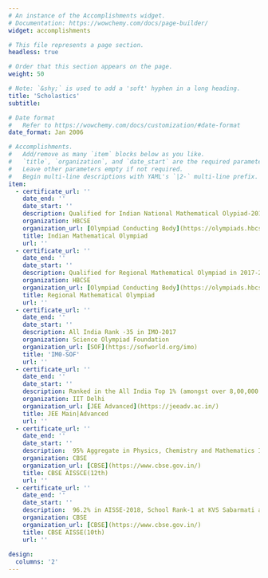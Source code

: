 ```yaml
---
# An instance of the Accomplishments widget.
# Documentation: https://wowchemy.com/docs/page-builder/
widget: accomplishments

# This file represents a page section.
headless: true

# Order that this section appears on the page.
weight: 50

# Note: `&shy;` is used to add a 'soft' hyphen in a long heading.
title: 'Scholastics'
subtitle:

# Date format
#   Refer to https://wowchemy.com/docs/customization/#date-format
date_format: Jan 2006

# Accomplishments.
#   Add/remove as many `item` blocks below as you like.
#   `title`, `organization`, and `date_start` are the required parameters.
#   Leave other parameters empty if not required.
#   Begin multi-line descriptions with YAML's `|2-` multi-line prefix.
item:
  - certificate_url: ''
    date_end: ''
    date_start: ''
    description: Qualified for Indian National Mathematical Olypiad-2019 from KVS State
    organization: HBCSE
    organization_url: [Olympiad Conducting Body](https://olympiads.hbcse.tifr.res.in/about-olympiads/stages/mathematical-olympiad/)
    title: Indian Mathematical Olympiad
    url: ''
  - certificate_url: ''
    date_end: ''
    date_start: ''
    description: Qualified for Regional Mathematical Olympiad in 2017-2018-2019 from KVS State
    organization: HBCSE
    organization_url: [Olympiad Conducting Body](https://olympiads.hbcse.tifr.res.in/about-olympiads/stages/mathematical-olympiad/)
    title: Regional Mathematical Olympiad
    url: ''
  - certificate_url: ''
    date_end: ''
    date_start: ''
    description: All India Rank -35 in IMO-2017
    organization: Science Olympiad Foundation
    organization_url: [SOF](https://sofworld.org/imo)
    title: 'IM0-SOF'
    url: ''
  - certificate_url: ''
    date_end: ''
    date_start: ''
    description: Ranked in the All India Top 1% (amongst over 8,00,000 Candidates) in JEE-Main 2020
    organization: IIT Delhi
    organization_url: [JEE Advanced](https://jeeadv.ac.in/)
    title: JEE Main|Advanced
    url: ''
  - certificate_url: ''
    date_end: ''
    date_start: ''
    description:  95% Aggregate in Physics, Chemistry and Mathematics IN AISSCE-2020
    organization: CBSE
    organization_url: [CBSE](https://www.cbse.gov.in/)
    title: CBSE AISSCE(12th)
    url: ''    
  - certificate_url: ''
    date_end: ''
    date_start: ''
    description:  96.2% in AISSE-2018, School Rank-1 at KVS Sabarmati and 100/100 score in "Science".
    organization: CBSE
    organization_url: [CBSE](https://www.cbse.gov.in/)
    title: CBSE AISSE(10th)
    url: '' 
    
design:
  columns: '2'
---
```

